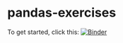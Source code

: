 # pandas-exercises
To get started, click this:
[![Binder](https://mybinder.org/badge_logo.svg)](https://mybinder.org/v2/gh/Cyanivde/pandas-exercises/HEAD?labpath=%2FPandas%20Cheat%20Sheet.ipynb)

